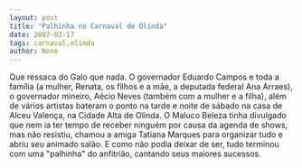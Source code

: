 ```yaml
---
layout: post
title: "Palhinha no Carnaval de Olinda"
date: 2007-02-17
tags: carnaval,olinda
author: None
---
```


Que ressaca do Galo que nada. O governador Eduardo Campos e toda a família (a mulher, Renata, os filhos e a mãe, a deputada federal Ana Arraes), o governador mineiro, Aécio Neves (também com a mulher e a filha), além de vários artistas bateram o ponto na tarde e noite de sábado na casa de Alceu Valença, na Cidade Alta de Olinda. 
O Maluco Beleza tinha divulgado que nem ia ter tempo de receber ninguém por causa da agenda de shows, mas não resistiu, chamou a amiga Tatiana Marques para organizar tudo e abriu seu animado salão. E como não podia deixar de ser, tudo terminou com uma \"palhinha\" do anfitrião, cantando seus maiores sucessos.  